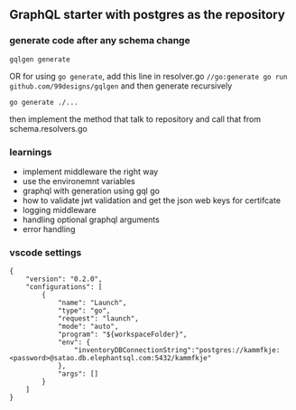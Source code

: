 ## GraphQL starter with postgres as the repository

### generate code after any schema change

`gqlgen generate`

OR for using `go generate`, add this line in resolver.go `//go:generate go run github.com/99designs/gqlgen` and then generate recursively

`go generate ./...`

then implement the method that talk to repository and call that from schema.resolvers.go

### learnings

- implement middleware the right way
- use the environemnt variables
- graphql with generation using gql go
- how to validate jwt validation and get the json web keys for certifcate
- logging middleware
- handling optional graphql arguments
- error handling


### vscode settings

```jsonc
{
    "version": "0.2.0",
    "configurations": [
        {
            "name": "Launch",
            "type": "go",
            "request": "launch",
            "mode": "auto",
            "program": "${workspaceFolder}",
            "env": {
                "inventoryDBConnectionString":"postgres://kammfkje:<password>@satao.db.elephantsql.com:5432/kammfkje"
            },
            "args": []
        }
    ]
}
```